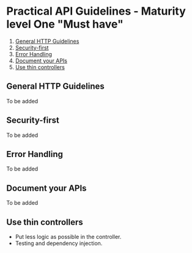 # Practical API Guidelines - Maturity level One "Must have"

1. [General HTTP Guidelines](#general-http-guidelines)
2. [Security-first](#security-first)
3. [Error Handling](#error-handling)
4. [Document your APIs](#document-your-apis)
5. [Use thin controllers](#document-your-apis)

## General HTTP Guidelines
To be added

## Security-first
To be added

## Error Handling
To be added

## Document your APIs
To be added

## Use thin controllers
- Put less logic as possible in the controller.
- Testing and dependency injection.
